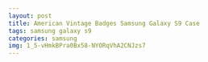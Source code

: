 ```yaml
---
layout: post
title: American Vintage Badges Samsung Galaxy S9 Case
tags: samsung galaxy s9
categories: samsung
img: 1_5-vHmkBPra0Bx58-NYORqVhA2CNJzs7
---
```

